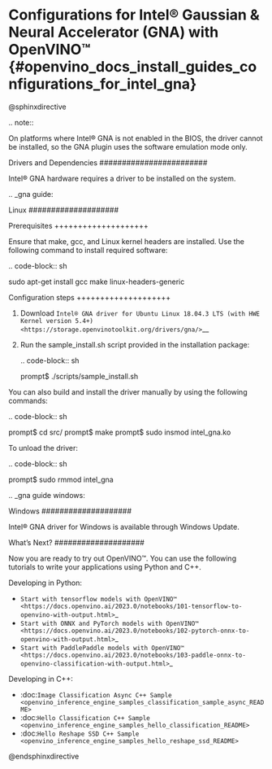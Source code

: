 # Configurations for Intel® Gaussian & Neural Accelerator (GNA) with OpenVINO™ {#openvino_docs_install_guides_configurations_for_intel_gna}

@sphinxdirective

.. note::

   On platforms where Intel® GNA is not enabled in the BIOS, the driver cannot be installed, so the GNA plugin uses the software emulation mode only.


Drivers and Dependencies
########################


Intel® GNA hardware requires a driver to be installed on the system.

.. _gna guide:

Linux
####################

Prerequisites
++++++++++++++++++++

Ensure that make, gcc, and Linux kernel headers are installed. Use the following command to install required software:

.. code-block:: sh

   sudo apt-get install gcc make linux-headers-generic


Configuration steps
++++++++++++++++++++

1. Download `Intel® GNA driver for Ubuntu Linux 18.04.3 LTS (with HWE Kernel version 5.4+) <https://storage.openvinotoolkit.org/drivers/gna/>`__
2. Run the sample_install.sh script provided in the installation package:

   .. code-block:: sh

      prompt$ ./scripts/sample_install.sh


You can also build and install the driver manually by using the following commands:

.. code-block:: sh

   prompt$ cd src/
   prompt$ make
   prompt$ sudo insmod intel_gna.ko


To unload the driver:

.. code-block:: sh

   prompt$ sudo rmmod intel_gna


.. _gna guide windows:


Windows
####################

Intel® GNA driver for Windows is available through Windows Update.

What’s Next?
####################

Now you are ready to try out OpenVINO™. You can use the following tutorials to write your applications using Python and C++.

Developing in Python:

* `Start with tensorflow models with OpenVINO™ <https://docs.openvino.ai/2023.0/notebooks/101-tensorflow-to-openvino-with-output.html>`_
* `Start with ONNX and PyTorch models with OpenVINO™ <https://docs.openvino.ai/2023.0/notebooks/102-pytorch-onnx-to-openvino-with-output.html>`_
* `Start with PaddlePaddle models with OpenVINO™ <https://docs.openvino.ai/2023.0/notebooks/103-paddle-onnx-to-openvino-classification-with-output.html>`_

Developing in C++:

* :doc:`Image Classification Async C++ Sample <openvino_inference_engine_samples_classification_sample_async_README>`
* :doc:`Hello Classification C++ Sample <openvino_inference_engine_samples_hello_classification_README>`
* :doc:`Hello Reshape SSD C++ Sample <openvino_inference_engine_samples_hello_reshape_ssd_README>`

@endsphinxdirective

